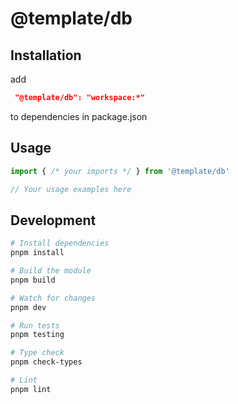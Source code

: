 # @template/db


## Installation

add
```json
 "@template/db": "workspace:*"
```

to dependencies in package.json

## Usage

```typescript
import { /* your imports */ } from '@template/db'

// Your usage examples here
```

## Development

```bash
# Install dependencies
pnpm install

# Build the module
pnpm build

# Watch for changes
pnpm dev

# Run tests
pnpm testing

# Type check
pnpm check-types

# Lint
pnpm lint
```
